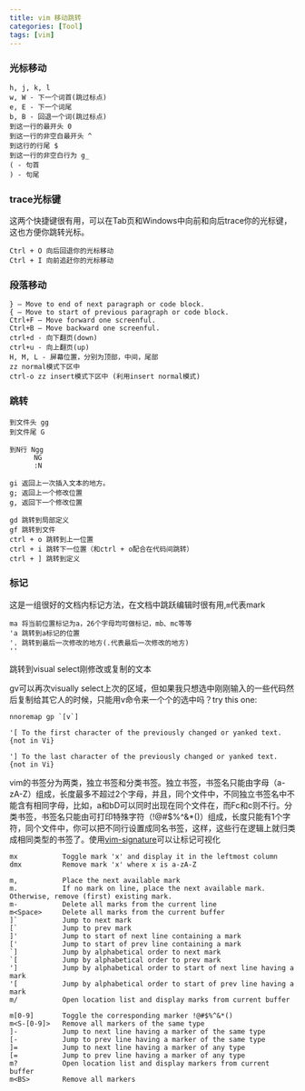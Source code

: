 ```yaml
---
title: vim 移动跳转
categories: [Tool]
tags: [vim]
---
```


### 光标移动

    h, j, k, l
    w, W - 下一个词首(跳过标点)
    e, E - 下一个词尾
    b, B - 回退一个词(跳过标点)
    到这一行的最开头 0
    到这一行的非空白最开头 ^
    到这行的行尾 $
    到这一行的非空白行为 g_
    ( - 句首
    ) - 句尾

### trace光标键

这两个快捷键很有用，可以在Tab页和Windows中向前和向后trace你的光标键，这也方便你跳转光标。

    Ctrl + O 向后回退你的光标移动
    Ctrl + I 向前追赶你的光标移动

### 段落移动

    } — Move to end of next paragraph or code block.
    { — Move to start of previous paragraph or code block.
    Ctrl+F — Move forward one screenful.
    Ctrl+B — Move backward one screenful.
    ctrl+d - 向下翻页(down)
    ctrl+u - 向上翻页(up)
    H, M, L - 屏幕位置，分别为顶部，中间，尾部
    zz normal模式下区中
    ctrl-o zz insert模式下区中 (利用insert normal模式)

### 跳转

    到文件头 gg
    到文件尾 G

    到N行 Ngg
          NG
          :N

    gi 返回上一次插入文本的地方。
    g; 返回上一个修改位置
    g, 返回下一个修改位置

    gd 跳转到局部定义
    gf 跳转到文件
    ctrl + o 跳转到上一位置
    ctrl + i 跳转下一位置（和ctrl + o配合在代码间跳转）
    ctrl + ] 跳转到定义

### 标记

这是一组很好的文档内标记方法，在文档中跳跃编辑时很有用,`m`代表mark

    ma 将当前位置标记为a，26个字母均可做标记，mb、mc等等
    'a 跳转到a标记的位置
    '. 跳转到最后一次修改的地方(.代表最后一次修改的地方)
    '' 
跳转到visual select刚修改或复制的文本

gv可以再次visually select上次的区域，但如果我只想选中刚刚输入的一些代码然后复制给其它人的时候，只能用v命令来一个个的选中吗？try this one:

    nnoremap gp `[v`]

    '[ To the first character of the previously changed or yanked text. {not in Vi}

    '] To the last character of the previously changed or yanked text. {not in Vi}

vim的书签分为两类，独立书签和分类书签。独立书签，书签名只能由字母（a-zA-Z）组成，长度最多不超过2个字母，并且，同个文件中，不同独立书签名中不能含有相同字母，比如，a和bD可以同时出现在同个文件在，而Fc和c则不行。分类书签，书签名只能由可打印特殊字符（!@#$%^&*()）组成，长度只能有1个字符，同个文件中，你可以把不同行设置成同名书签，这样，这些行在逻辑上就归类成相同类型的书签了。使用[vim-signature](https://github.com/kshenoy/vim-signature)可以让标记可视化

    mx           Toggle mark 'x' and display it in the leftmost column
    dmx          Remove mark 'x' where x is a-zA-Z

    m,           Place the next available mark
    m.           If no mark on line, place the next available mark. Otherwise, remove (first) existing mark.
    m-           Delete all marks from the current line
    m<Space>     Delete all marks from the current buffer
    ]`           Jump to next mark
    [`           Jump to prev mark
    ]'           Jump to start of next line containing a mark
    ['           Jump to start of prev line containing a mark
    `]           Jump by alphabetical order to next mark
    `[           Jump by alphabetical order to prev mark
    ']           Jump by alphabetical order to start of next line having a mark
    '[           Jump by alphabetical order to start of prev line having a mark
    m/           Open location list and display marks from current buffer

    m[0-9]       Toggle the corresponding marker !@#$%^&*()
    m<S-[0-9]>   Remove all markers of the same type
    ]-           Jump to next line having a marker of the same type
    [-           Jump to prev line having a marker of the same type
    ]=           Jump to next line having a marker of any type
    [=           Jump to prev line having a marker of any type
    m?           Open location list and display markers from current buffer
    m<BS>        Remove all markers

